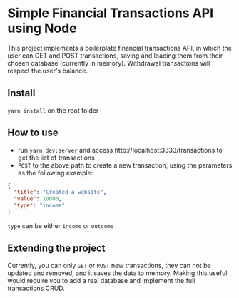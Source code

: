 # Simple Financial Transactions API using Node

This project implements a boilerplate financial transactions API, in which the user can GET and POST transactions, saving and loading them from their chosen database (currently in memory). Withdrawal transactions will respect the user's balance.

## Install

`yarn install` on the root folder

## How to use

- run `yarn dev:server` and access http://localhost:3333/transactions to get the list of transactions
- `POST` to the above path to create a new transaction, using the parameters as the following example:

```json
{
  "title": "Created a website",
  "value": 10000,
  "type": "income"
}
```

`type` can be either `income` or `outcome`

## Extending the project

Currently, you can only `GET` or `POST` new transactions, they can not be updated and removed, and it saves the data to memory. Making this useful would require you to add a real database and implement the full transactions CRUD.

